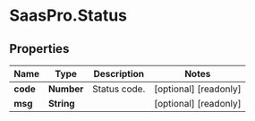 # SaasPro.Status

## Properties

Name | Type | Description | Notes
------------ | ------------- | ------------- | -------------
**code** | **Number** | Status code. | [optional] [readonly] 
**msg** | **String** |  | [optional] [readonly] 


